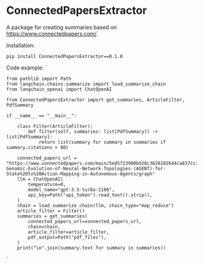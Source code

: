 # ConnectedPapersExtractor
A package for creating summaries based on https://www.connectedpapers.com/.

Installation:

`
    pip install ConnectedPapersExtractor==0.1.0
`

Code example:
`

    from pathlib import Path
    from langchain.chains.summarize import load_summarize_chain
    from langchain_openai import ChatOpenAI
    
    from ConnectedPapersExtractor import get_summaries, ArticleFilter, PdfSummary
    
    if __name__ == "__main__":
    
        class Filter(ArticleFilter):
            def filter(self, summaries: list[PdfSummary]) -> list[PdfSummary]:
                return list(summary for summary in summaries if summary.citations > 80)
    
        connected_papers_url = "https://www.connectedpapers.com/main/5ed5723980bd28c3626182644ca837cc3ca30b07/Adaptive-Genomic-Evolution-of-Neural-Network-Topologies-(AGENT)-for-State%20to%20Action-Mapping-in-Autonomous-Agents/graph"
        llm = ChatOpenAI(
            temperature=0,
            model_name="gpt-3.5-turbo-1106",
            api_key=Path("api_token").read_text().strip(),
        )
        chain = load_summarize_chain(llm, chain_type="map_reduce")
        article_filter = Filter()
        summaries = get_summaries(
            connected_papers_url=connected_papers_url,
            chain=chain,
            article_filter=article_filter,
            pdf_output=Path("pdf_files"),
        )
        print("\n".join(summary.text for summary in summaries))
`